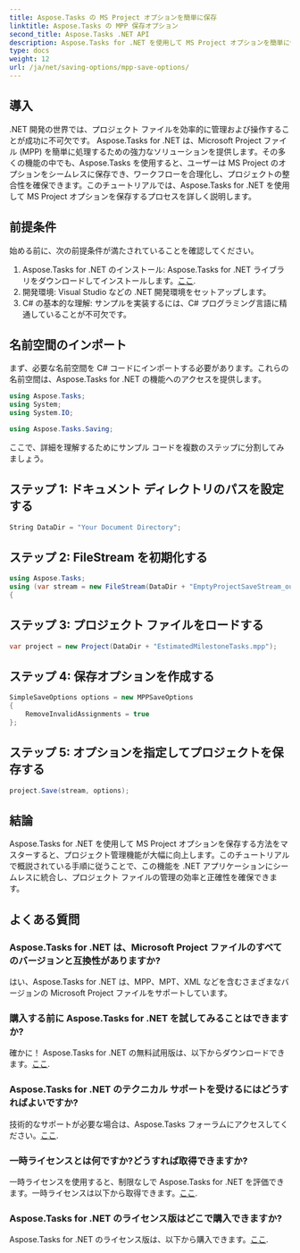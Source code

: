 ```yaml
---
title: Aspose.Tasks の MS Project オプションを簡単に保存
linktitle: Aspose.Tasks の MPP 保存オプション
second_title: Aspose.Tasks .NET API
description: Aspose.Tasks for .NET を使用して MS Project オプションを簡単に保存する方法を学びます。プロジェクト管理の効率を高めます。
type: docs
weight: 12
url: /ja/net/saving-options/mpp-save-options/
---
```

## 導入
.NET 開発の世界では、プロジェクト ファイルを効率的に管理および操作することが成功に不可欠です。 Aspose.Tasks for .NET は、Microsoft Project ファイル (MPP) を簡単に処理するための強力なソリューションを提供します。その多くの機能の中でも、Aspose.Tasks を使用すると、ユーザーは MS Project のオプションをシームレスに保存でき、ワークフローを合理化し、プロジェクトの整合性を確保できます。このチュートリアルでは、Aspose.Tasks for .NET を使用して MS Project オプションを保存するプロセスを詳しく説明します。
## 前提条件
始める前に、次の前提条件が満たされていることを確認してください。
1. Aspose.Tasks for .NET のインストール: Aspose.Tasks for .NET ライブラリをダウンロードしてインストールします。[ここ](https://releases.aspose.com/tasks/net/).
2. 開発環境: Visual Studio などの .NET 開発環境をセットアップします。
3. C# の基本的な理解: サンプルを実装するには、C# プログラミング言語に精通していることが不可欠です。

## 名前空間のインポート
まず、必要な名前空間を C# コードにインポートする必要があります。これらの名前空間は、Aspose.Tasks for .NET の機能へのアクセスを提供します。

```csharp
using Aspose.Tasks;
using System;
using System.IO;

using Aspose.Tasks.Saving;
```

ここで、詳細を理解するためにサンプル コードを複数のステップに分割してみましょう。
## ステップ 1: ドキュメント ディレクトリのパスを設定する
```csharp
String DataDir = "Your Document Directory";
```
## ステップ 2: FileStream を初期化する
```csharp
using Aspose.Tasks;
using (var stream = new FileStream(DataDir + "EmptyProjectSaveStream_out.xml", FileMode.Create, FileAccess.Write))
{
```
## ステップ 3: プロジェクト ファイルをロードする
```csharp
var project = new Project(DataDir + "EstimatedMilestoneTasks.mpp");
```
## ステップ 4: 保存オプションを作成する
```csharp
SimpleSaveOptions options = new MPPSaveOptions
{
	RemoveInvalidAssignments = true
};
```
## ステップ 5: オプションを指定してプロジェクトを保存する
```csharp
project.Save(stream, options);
```

## 結論
Aspose.Tasks for .NET を使用して MS Project オプションを保存する方法をマスターすると、プロジェクト管理機能が大幅に向上します。このチュートリアルで概説されている手順に従うことで、この機能を .NET アプリケーションにシームレスに統合し、プロジェクト ファイルの管理の効率と正確性を確保できます。

## よくある質問
### Aspose.Tasks for .NET は、Microsoft Project ファイルのすべてのバージョンと互換性がありますか?
はい、Aspose.Tasks for .NET は、MPP、MPT、XML などを含むさまざまなバージョンの Microsoft Project ファイルをサポートしています。
### 購入する前に Aspose.Tasks for .NET を試してみることはできますか?
確かに！ Aspose.Tasks for .NET の無料試用版は、以下からダウンロードできます。[ここ](https://releases.aspose.com/).
### Aspose.Tasks for .NET のテクニカル サポートを受けるにはどうすればよいですか?
技術的なサポートが必要な場合は、Aspose.Tasks フォーラムにアクセスしてください。[ここ](https://forum.aspose.com/c/tasks/15).
### 一時ライセンスとは何ですか?どうすれば取得できますか?
一時ライセンスを使用すると、制限なしで Aspose.Tasks for .NET を評価できます。一時ライセンスは以下から取得できます。[ここ](https://purchase.aspose.com/temporary-license/).
### Aspose.Tasks for .NET のライセンス版はどこで購入できますか?
 Aspose.Tasks for .NET のライセンス版は、以下から購入できます。[ここ](https://purchase.aspose.com/buy).